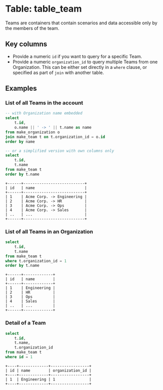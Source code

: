 # Table: table_team

Teams are containers that contain scenarios and data accessible only by the members of the team.

## Key columns
- Provide a numeric `id` if you want to query for a specific Team.
- Provide a numeric `organization_id` to query multiple Teams from one Organization. This can be either set directly in a `where` clause, or specified as part of `join` with another table. 

## Examples

### List of all Teams in the account

```sql
-- with Organization name embedded
select
    t.id,
    o.name || ' -> ' || t.name as name
from make_organization o
join make_team t on t.organization_id = o.id
order by name

-- or a simplified version with own columns only
select
    t.id,
    t.name
from make_team t
order by t.name
```

```
+------+---------------------------+
| id   | name                      |
+------+---------------------------+
| 1    | Acme Corp. -> Engineering |
| 2    | Acme Corp. -> HR          |
| 3    | Acme Corp. -> Ops         |
| 4    | Acme Corp. -> Sales       |
| ..   | ...                       |
+------+---------------------------+
```

### List of all Teams in an Organization

```sql
select
    t.id,
    t.name
from make_team t
where t.organization_id = 1
order by t.name
```

```
+------+-------------+
| id   | name        |
+------+-------------+
| 1    | Engineering |
| 2    | HR          |
| 3    | Ops         |
| 4    | Sales       |
| ..   | ...         |
+------+-------------+
```

### Detail of a Team

```sql
select
    t.id,
    t.name,
    t.organization_id
from make_team t
where id = 1
```

```
+----+-------------+-----------------+
| id | name        | organization_id |
+----+-------------+-----------------+
| 1  | Engineering | 1               |
+----+-------------+-----------------+
```

